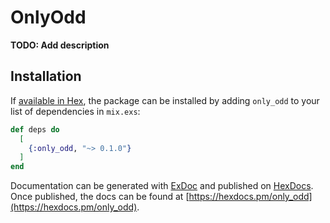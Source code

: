 # OnlyOdd

**TODO: Add description**

## Installation

If [available in Hex](https://hex.pm/docs/publish), the package can be installed
by adding `only_odd` to your list of dependencies in `mix.exs`:

```elixir
def deps do
  [
    {:only_odd, "~> 0.1.0"}
  ]
end
```

Documentation can be generated with [ExDoc](https://github.com/elixir-lang/ex_doc)
and published on [HexDocs](https://hexdocs.pm). Once published, the docs can
be found at [https://hexdocs.pm/only_odd](https://hexdocs.pm/only_odd).

